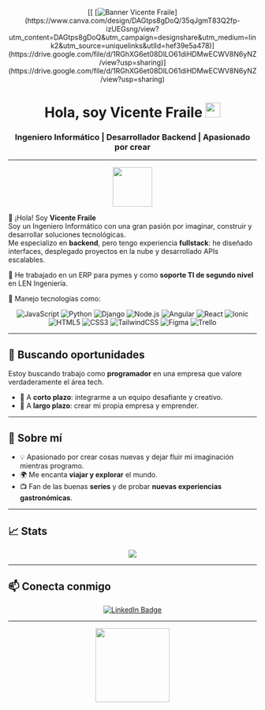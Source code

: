 <p align="center">
[[  [<img src="assets/banner.png" alt="Banner Vicente Fraile"/>](https://www.canva.com/design/DAGtps8gDoQ/35qJgmT83Q2fp-izUEGsng/view?utm_content=DAGtps8gDoQ&utm_campaign=designshare&utm_medium=link2&utm_source=uniquelinks&utlId=hef39e5a478)](https://drive.google.com/file/d/1RGhXG6et08DlLO61diHDMwECWV8N6yNZ/view?usp=sharing)](https://drive.google.com/file/d/1RGhXG6et08DlLO61diHDMwECWV8N6yNZ/view?usp=sharing)
</p>

<h1 align="center">Hola, soy Vicente Fraile <img src="https://github.com/TheDudeThatCode/TheDudeThatCode/blob/6bd69ddcf3118726abbcf0aa0e0c5b6e712886b4/Assets/Hi.gif?raw=true" width="30px"></h1>

<h3 align="center">Ingeniero Informático | Desarrollador Backend | Apasionado por crear</h3>

---

<p align="center">
  <img src="https://github.com/TheDudeThatCode/TheDudeThatCode/blob/6bd69ddcf3118726abbcf0aa0e0c5b6e712886b4/Assets/Rocket.gif?raw=true" width="80px">
</p>

👋 ¡Hola! Soy **Vicente Fraile**  
Soy un Ingeniero Informático con una gran pasión por imaginar, construir y desarrollar soluciones tecnológicas.  
Me especializo en **backend**, pero tengo experiencia **fullstack**: he diseñado interfaces, desplegado proyectos en la nube y desarrollado APIs escalables.

💼 He trabajado en un ERP para pymes y como **soporte TI de segundo nivel** en LEN Ingeniería.

🔧 Manejo tecnologías como:

<div align="center">
  
![JavaScript](https://img.shields.io/badge/-JavaScript-F7DF1E?style=for-the-badge&logo=javascript&logoColor=000)
![Python](https://img.shields.io/badge/-Python-3776AB?style=for-the-badge&logo=python&logoColor=white)
![Django](https://img.shields.io/badge/-Django-092E20?style=for-the-badge&logo=django&logoColor=white)
![Node.js](https://img.shields.io/badge/-Node.js-339933?style=for-the-badge&logo=node.js&logoColor=white)
![Angular](https://img.shields.io/badge/-Angular-DD0031?style=for-the-badge&logo=angular&logoColor=white)
![React](https://img.shields.io/badge/-React-20232A?style=for-the-badge&logo=react&logoColor=61DAFB)
![Ionic](https://img.shields.io/badge/-Ionic-3880FF?style=for-the-badge&logo=ionic&logoColor=white)
![HTML5](https://img.shields.io/badge/-HTML5-E34F26?style=for-the-badge&logo=html5&logoColor=white)
![CSS3](https://img.shields.io/badge/-CSS3-1572B6?style=for-the-badge&logo=css3)
![TailwindCSS](https://img.shields.io/badge/-Tailwind%20CSS-38B2AC?style=for-the-badge&logo=tailwind-css&logoColor=white)
![Figma](https://img.shields.io/badge/-Figma-F24E1E?style=for-the-badge&logo=figma&logoColor=white)
![Trello](https://img.shields.io/badge/-Trello-0052CC?style=for-the-badge&logo=trello&logoColor=white)

</div>

---

## 🚀 Buscando oportunidades

Estoy buscando trabajo como **programador** en una empresa que valore verdaderamente el área tech.

- 🔹 A **corto plazo**: integrarme a un equipo desafiante y creativo.  
- 🔹 A **largo plazo**: crear mi propia empresa y emprender.

---

## 🎯 Sobre mí

- 💡 Apasionado por crear cosas nuevas y dejar fluir mi imaginación mientras programo.  
- 🌍 Me encanta **viajar y explorar** el mundo.  
- 📺 Fan de las buenas **series** y de probar **nuevas experiencias gastronómicas**.

---

## 📈 Stats

<p align="center">
  <img src="https://github-readme-stats.vercel.app/api?username=mrx7819&show_icons=true&theme=react&hide_border=false&bg_color=0D1117" />
</p>

---

## 📫 Conecta conmigo

<p align="center">
  <a href="https://www.linkedin.com/in/vicentefraile/" target="_blank">
    <img src="https://img.shields.io/badge/LinkedIn-Vicente%20Fraile-blue?style=for-the-badge&logo=linkedin" alt="LinkedIn Badge"/>
  </a>
</p>

---

<p align="center">
  <img src="https://github.com/TheDudeThatCode/TheDudeThatCode/blob/6bd69ddcf3118726abbcf0aa0e0c5b6e712886b4/Assets/Mario_Hello_Big.gif?raw=true" width="150px">
</p>
